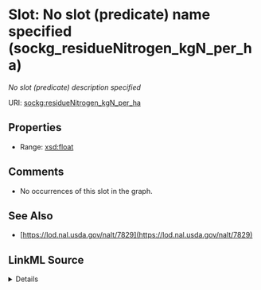 

# Slot: No slot (predicate) name specified (sockg_residueNitrogen_kgN_per_ha)


_No slot (predicate) description specified_







URI: [sockg:residueNitrogen_kgN_per_ha](https://idir.uta.edu/sockg-ontology/docs/residueNitrogen_kgN_per_ha)



<!-- no inheritance hierarchy -->








## Properties

* Range: [xsd:float](http://www.w3.org/2001/XMLSchema#float)





## Comments

* No occurrences of this slot in the graph.

## See Also

* [https://lod.nal.usda.gov/nalt/7829](https://lod.nal.usda.gov/nalt/7829)



## LinkML Source

<details>

```yaml
name: sockg_residueNitrogen_kgN_per_ha
description: No slot (predicate) description specified
title: No slot (predicate) name specified
comments:
- No occurrences of this slot in the graph.
from_schema: soc-kg
see_also:
- https://lod.nal.usda.gov/nalt/7829
rank: 1000
domain: sockg_Harvest
slot_uri: sockg:residueNitrogen_kgN_per_ha
alias: sockg_residueNitrogen_kgN_per_ha
range: float

```
</details>